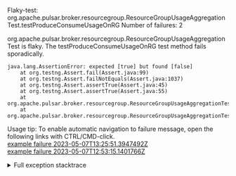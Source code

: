         
Flaky-test: org.apache.pulsar.broker.resourcegroup.ResourceGroupUsageAggregationTest.testProduceConsumeUsageOnRG
Number of failures: 2

org.apache.pulsar.broker.resourcegroup.ResourceGroupUsageAggregationTest is flaky. The testProduceConsumeUsageOnRG test method fails sporadically.

```
java.lang.AssertionError: expected [true] but found [false]
	at org.testng.Assert.fail(Assert.java:99)
	at org.testng.Assert.failNotEquals(Assert.java:1037)
	at org.testng.Assert.assertTrue(Assert.java:45)
	at org.testng.Assert.assertTrue(Assert.java:55)
	at org.apache.pulsar.broker.resourcegroup.ResourceGroupUsageAggregationTest.verfyStats(ResourceGroupUsageAggregationTest.java:210)
	at org.apache.pulsar.broker.resourcegroup.ResourceGroupUsageAggregationTest.testProduceConsumeUsageOnRG(ResourceGroupUsageAggregationTest.java:179)
```

Usage tip: To enable automatic navigation to failure message, open the following links with CTRL/CMD-click.  
[example failure 2023-05-07T13:25:51.3947492Z](https://github.com/apache/pulsar/actions/runs/4907231741/jobs/8762230223#step:9:1042)  
[example failure 2023-05-07T12:53:15.1401766Z](https://github.com/apache/pulsar/actions/runs/4907231741/jobs/8762230223#step:9:125)  


<details>
<summary>Full exception stacktrace</summary>
<code><pre>
java.lang.AssertionError: expected [true] but found [false]
	at org.testng.Assert.fail(Assert.java:99)
	at org.testng.Assert.failNotEquals(Assert.java:1037)
	at org.testng.Assert.assertTrue(Assert.java:45)
	at org.testng.Assert.assertTrue(Assert.java:55)
	at org.apache.pulsar.broker.resourcegroup.ResourceGroupUsageAggregationTest.verfyStats(ResourceGroupUsageAggregationTest.java:210)
	at org.apache.pulsar.broker.resourcegroup.ResourceGroupUsageAggregationTest.testProduceConsumeUsageOnRG(ResourceGroupUsageAggregationTest.java:179)
	at org.apache.pulsar.broker.resourcegroup.ResourceGroupUsageAggregationTest.testProduceConsumeUsageOnRG(ResourceGroupUsageAggregationTest.java:85)
	at java.base/jdk.internal.reflect.NativeMethodAccessorImpl.invoke0(Native Method)
	at java.base/jdk.internal.reflect.NativeMethodAccessorImpl.invoke(NativeMethodAccessorImpl.java:62)
	at java.base/jdk.internal.reflect.DelegatingMethodAccessorImpl.invoke(DelegatingMethodAccessorImpl.java:43)
	at java.base/java.lang.reflect.Method.invoke(Method.java:566)
	at org.testng.internal.MethodInvocationHelper.invokeMethod(MethodInvocationHelper.java:132)
	at org.testng.internal.InvokeMethodRunnable.runOne(InvokeMethodRunnable.java:45)
	at org.testng.internal.InvokeMethodRunnable.call(InvokeMethodRunnable.java:73)
	at org.testng.internal.InvokeMethodRunnable.call(InvokeMethodRunnable.java:11)
	at java.base/java.util.concurrent.FutureTask.run(FutureTask.java:264)
	at java.base/java.util.concurrent.ThreadPoolExecutor.runWorker(ThreadPoolExecutor.java:1128)
	at java.base/java.util.concurrent.ThreadPoolExecutor$Worker.run(ThreadPoolExecutor.java:628)
	at java.base/java.lang.Thread.run(Thread.java:829)

</pre></code>
</details>

